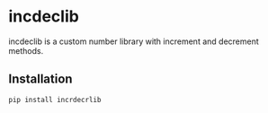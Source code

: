 # incdeclib

incdeclib is a custom number library with increment and decrement methods.

## Installation

```bash
pip install incrdecrlib
